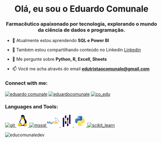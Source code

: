 <h1 align="center">Olá, eu sou o Eduardo Comunale</h1>
<h3 align="center">Farmacêutico apaixonado por tecnologia, explorando o mundo da ciência de dados e programação.</h3>

- 🌱 Atualmente estou aprendendo **SQL e Power BI**

- 👥 Também estou compartilhando conteúdo no Linkedin [Linkedin](https://www.linkedin.com/in/eduardo-comunale-3454b9199/)

- 💬 Me pergunte sobre **Python, R, Excell, Sheets**

- 📫 Você me acha através do email **edutristaocomunale@gmail.com**

<h3 align="left">Connect with me:</h3>
<p align="left">
<a href="https://linkedin.com/in/eduardo comunale" target="blank"><img align="center" src="https://raw.githubusercontent.com/rahuldkjain/github-profile-readme-generator/master/src/images/icons/Social/linked-in-alt.svg" alt="eduardo comunale" height="30" width="40" /></a>
<a href="https://kaggle.com/eduardocomunale" target="blank"><img align="center" src="https://raw.githubusercontent.com/rahuldkjain/github-profile-readme-generator/master/src/images/icons/Social/kaggle.svg" alt="eduardocomunale" height="30" width="40" /></a>
<a href="https://instagram.com/co_edu" target="blank"><img align="center" src="https://raw.githubusercontent.com/rahuldkjain/github-profile-readme-generator/master/src/images/icons/Social/instagram.svg" alt="co_edu" height="30" width="40" /></a>
</p>

<h3 align="left">Languages and Tools:</h3>
<p align="left"> <a href="https://git-scm.com/" target="_blank" rel="noreferrer"> <img src="https://www.vectorlogo.zone/logos/git-scm/git-scm-icon.svg" alt="git" width="40" height="40"/> </a> <a href="https://www.linux.org/" target="_blank" rel="noreferrer"> <img src="https://raw.githubusercontent.com/devicons/devicon/master/icons/linux/linux-original.svg" alt="linux" width="40" height="40"/> </a> <a href="https://www.microsoft.com/en-us/sql-server" target="_blank" rel="noreferrer"> <img src="https://www.svgrepo.com/show/303229/microsoft-sql-server-logo.svg" alt="mssql" width="40" height="40"/> </a> <a href="https://www.mysql.com/" target="_blank" rel="noreferrer"> <img src="https://raw.githubusercontent.com/devicons/devicon/master/icons/mysql/mysql-original-wordmark.svg" alt="mysql" width="40" height="40"/> </a> <a href="https://pandas.pydata.org/" target="_blank" rel="noreferrer"> <img src="https://raw.githubusercontent.com/devicons/devicon/2ae2a900d2f041da66e950e4d48052658d850630/icons/pandas/pandas-original.svg" alt="pandas" width="40" height="40"/> </a> <a href="https://www.python.org" target="_blank" rel="noreferrer"> <img src="https://raw.githubusercontent.com/devicons/devicon/master/icons/python/python-original.svg" alt="python" width="40" height="40"/> </a> <a href="https://scikit-learn.org/" target="_blank" rel="noreferrer"> <img src="https://upload.wikimedia.org/wikipedia/commons/0/05/Scikit_learn_logo_small.svg" alt="scikit_learn" width="40" height="40"/> </a> </p>

<p><img align="center" src="https://github-readme-stats.vercel.app/api/top-langs?username=educomunaledev&show_icons=true&locale=en&layout=compact" alt="educomunaledev" /></p>

<!---
educomunaledev/educomunaledev is a ✨ special ✨ repository because its `README.md` (this file) appears on your GitHub profile.
You can click the Preview link to take a look at your changes.
--->
